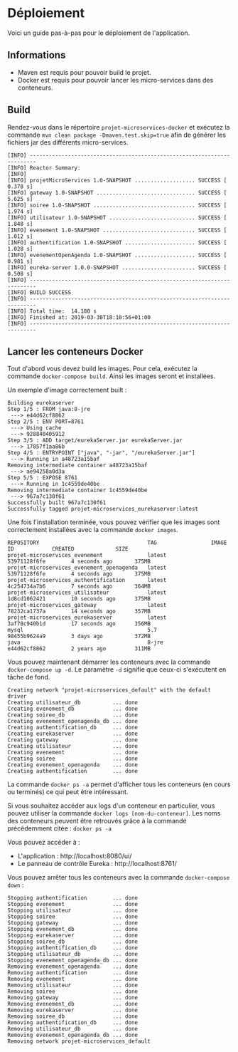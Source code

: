 # Déploiement
Voici un guide pas-à-pas pour le déploiement de l'application.
## Informations
* Maven est requis pour pouvoir build le projet.
* Docker est requis pour pouvoir lancer les micro-services dans des conteneurs.

## Build
Rendez-vous dans le répertoire `projet-microservices-docker` et exécutez la commande `mvn clean
package -Dmaven.test.skip=true` afin de générer les fichiers jar des différents micro-services.

```
[INFO] ------------------------------------------------------------------------
[INFO] Reactor Summary:
[INFO] 
[INFO] projetMicroServices 1.0-SNAPSHOT ................... SUCCESS [  0.378 s]
[INFO] gateway 1.0-SNAPSHOT ............................... SUCCESS [  5.625 s]
[INFO] soiree 1.0-SNAPSHOT ................................ SUCCESS [  1.974 s]
[INFO] utilisateur 1.0-SNAPSHOT ........................... SUCCESS [  1.848 s]
[INFO] evenement 1.0-SNAPSHOT ............................. SUCCESS [  1.012 s]
[INFO] authentification 1.0-SNAPSHOT ...................... SUCCESS [  1.028 s]
[INFO] evenementOpenAgenda 1.0-SNAPSHOT ................... SUCCESS [  0.981 s]
[INFO] eureka-server 1.0.0-SNAPSHOT ....................... SUCCESS [  0.508 s]
[INFO] ------------------------------------------------------------------------
[INFO] BUILD SUCCESS
[INFO] ------------------------------------------------------------------------
[INFO] Total time:  14.180 s
[INFO] Finished at: 2019-03-30T18:10:56+01:00
[INFO] ------------------------------------------------------------------------
```

## Lancer les conteneurs Docker

Tout d'abord vous devez build les images. Pour cela, exécutez la commande `docker-compose build`. Ainsi les images seront et installées.

Un exemple d'image correctement built :
```
Building eurekaserver
Step 1/5 : FROM java:8-jre
 ---> e44d62cf8862
Step 2/5 : ENV PORT=8761
 ---> Using cache
 ---> 928840405912
Step 3/5 : ADD target/eurekaServer.jar eurekaServer.jar
 ---> 17857f1aa86b
Step 4/5 : ENTRYPOINT ["java", "-jar", "/eurekaServer.jar"]
 ---> Running in a48723a15baf
Removing intermediate container a48723a15baf
 ---> ae94258a0d3a
Step 5/5 : EXPOSE 8761
 ---> Running in 1c4559de40be
Removing intermediate container 1c4559de40be
 ---> 967a7c130f61
Successfully built 967a7c130f61
Successfully tagged projet-microservices_eurekaserver:latest
```

Une fois l'installation terminée, vous pouvez vérifier que les images sont correctement installées avec la commande `docker images`.

```
REPOSITORY                                  TAG                 IMAGE ID            CREATED             SIZE
projet-microservices_evenement              latest              53971128f6fe        4 seconds ago       375MB
projet-microservices_evenement_openagenda   latest              53971128f6fe        4 seconds ago       375MB
projet-microservices_authentification       latest              4c254734a7b6        7 seconds ago       364MB
projet-microservices_utilisateur            latest              1d8cd1062421        10 seconds ago      375MB
projet-microservices_gateway                latest              78232ca1737a        14 seconds ago      357MB
projet-microservices_eurekaserver           latest              3af78c940b1d        17 seconds ago      356MB
mysql                                       5.7                 98455b9624a9        3 days ago          372MB
java                                        8-jre               e44d62cf8862        2 years ago         311MB
```

Vous pouvez maintenant démarrer les conteneurs avec la commande `docker-compose up -d`. Le paramètre `-d` signifie que ceux-ci s'exécutent en tâche de fond.

```
Creating network "projet-microservices_default" with the default driver
Creating utilisateur_db          ... done
Creating evenement_db            ... done
Creating soiree_db               ... done
Creating evenement_openagenda_db ... done
Creating authentification_db     ... done
Creating eurekaserver            ... done
Creating gateway                 ... done
Creating utilisateur             ... done
Creating evenement               ... done
Creating soiree                  ... done
Creating evenement_openagenda    ... done
Creating authentification        ... done
```

La commande `docker ps -a` permet d'afficher tous les conteneurs (en cours ou terminés) ce qui peut être intéressant.

Si vous souhaitez accéder aux logs d'un conteneur en particulier, vous pouvez utiliser la commande `docker logs [nom-du-conteneur]`. Les noms des conteneurs peuvent être retrouvés grâce à la commandé précédemment citée : `docker ps -a`

Vous pouvez accéder à :
* L'application : http://localhost:8080/ui/
* Le panneau de contrôle Eureka : http://localhost:8761/

Vous pouvez arrêter tous les conteneurs avec la commande `docker-compose down` :
```
Stopping authentification        ... done
Stopping evenement               ... done
Stopping utilisateur             ... done
Stopping soiree                  ... done
Stopping gateway                 ... done
Stopping evenement_db            ... done
Stopping eurekaserver            ... done
Stopping soiree_db               ... done
Stopping authentification_db     ... done
Stopping utilisateur_db          ... done
Stopping evenement_openagenda_db ... done
Removing evenement_openagenda    ... done
Removing authentification        ... done
Removing evenement               ... done
Removing utilisateur             ... done
Removing soiree                  ... done
Removing gateway                 ... done
Removing evenement_db            ... done
Removing eurekaserver            ... done
Removing soiree_db               ... done
Removing authentification_db     ... done
Removing utilisateur_db          ... done
Removing evenement_openagenda_db ... done
Removing network projet-microservices_default
```